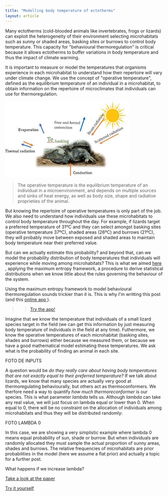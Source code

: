 ```yaml
---
title: "Modelling body temperature of ectotherms"
layout: article
---
```


Many ectotherms (cold-blooded animals like invertebrates, frogs or lizards) can exploit the heterogeneity of their environment 
selecting microhabitats such as sunny or shaded areas, basking sites or burrows to control body temperature. This capacity for "behavioural thermoregulation" is critical because it allows ectotherms to buffer variations in body temperature and thus the impact of climate warming.

It is important to measure or model the temperatures that organisms experience in each microhabitat to understand how their repertoire will vary under climate change. We use the concept of "operative temperature", defined as the equilibrium temperature of an individual in a microhabitat, to obtain information on the repertoire of microclimates that individuals can use for thermoregulation. 

<img src="/images/posts/bodytemp.jpg">

>The operative temperature is the equilibrium temperature of an individual in a microenvironment, and depends on multiple sources and sinks of heat energy, as well as body size, shape and radiative proprieties of the animal.


But knowing the repertoire of operative temperatures is only part of the job. We also need to understand how individuals use these microhabitats to control body temperature throughout the day. For example, if lizards target a preferred temperature of 31ºC and they can select amongst basking sites (operative temperature 37ºC), shaded areas (26ºC) and burrows (21ºC), they will probably move between exposed and shaded areas to maintain body temperature near their preferred value. 

But can we actually estimate this probability? and beyond that, can we model the probability distribution of body temperatures that individuals will experience while moving among microhabitats? This is what we aimed <a href = "https://www.amnat.org/an/newpapers/MayRubalcaba.html" target="_blank"> here </a>, applying the maximum entropy framework, a procedure to derive statistical distributions when we know little about the rules governing the behaviour of the system. 

Using the maximum entropy framework to model behavioural thermoregulation sounds trickier than it is. This is why I'm writting this post (and this <a href = "https://jrubalcaba.shinyapps.io/jrubalcabagithub/" target="_blank"> online app </a>).

>><a href = "https://jrubalcaba.shinyapps.io/jrubalcabagithub/" target="_blank"> Try the app! </a>

Imagine that we know the temperature that individuals of a small lizard species target in the field (we can get this information by just measuring body temperature of individuals in the field at any time). Futhermore, we know the operative temperatures of each microhabitat (basking sites, shades and burrows) either because we measured them, or because we have a good mathematical model estimating these temperatures. We ask what is the probability of finding an animal in each site.

FOTO DE INPUTS

A question would be *do they really care about having body temperatures that are not exactly equal to their preferred temperature?* If we talk about lizards, we know that many species are actually very good at thermoregulating behaviourally, but others act as thermoconformers. We therfore need a way to quantify *how much thermoreconformer* is our species. This is what parameter *lambda* tells us. Although *lambda* can take any real value, we will just focus on lambda equal or lower than 0. When equal to 0, there will be no constraint on the allocation of individuals among microhabitats and thus they will be distributed randomly:

FOTO LAMBDA 0

In this case, we are showing a very simplistic example where lambda 0 means equal probability of sun, shade or burrow. But when individuals are randomly allocated they must sample the actual proportion of sunny areas, shades and burrows. The relative frequencies of microhabitats are prior probabilities in the model (here we assume a flat prior) and actually a topic for a further post. 

What happens if we increase lambda? 








<p><a href = "https://www.amnat.org/an/newpapers/MayRubalcaba.html" target="_blank"> Take a look at the paper </a></p>
<p><a href = "https://jrubalcaba.shinyapps.io/jrubalcabagithub/" target="_blank"> Try it yourself </a></p>
